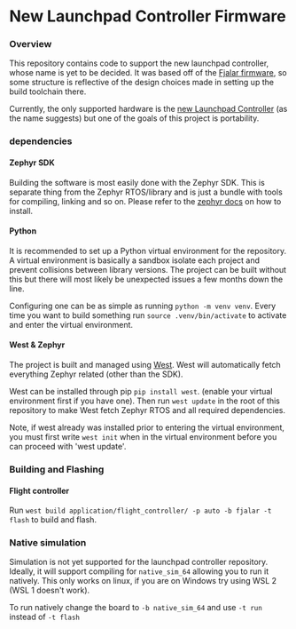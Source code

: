 # New Launchpad Controller Firmware

### Overview
This repository contains code to support the new launchpad controller, whose name is yet to be decided. It was based off of the [Fjalar firmware](https://github.com/aesirkth/fjalar_firmware), so some structure is reflective of the design choices made in setting up the build toolchain there.

Currently, the only supported hardware is the [new Launchpad Controller](https://github.com/aesirkth/launchpad-controller-v2) (as the name suggests) but one of the goals of this project is portability.

### dependencies
#### Zephyr SDK
Building the software is most easily done with the Zephyr SDK. This is separate thing from the Zephyr RTOS/library and is just a bundle with tools for compiling, linking and so on. Please refer to the [zephyr docs](https://docs.zephyrproject.org/latest/develop/toolchains/zephyr_sdk.html) on how to install.

#### Python
It is recommended to set up a Python virtual environment for the repository. A virtual environment is basically a sandbox isolate each project and prevent collisions between library versions. The project can be built without this but there will most likely be unexpected issues a few months down the line.

Configuring one can be as simple as running `python -m venv venv`. Every time you want to build something run `source .venv/bin/activate` to activate and enter the virtual environment.

#### West & Zephyr
The project is built and managed using [West](https://docs.zephyrproject.org/latest/develop/west/index.html). West will automatically fetch everything Zephyr related (other than the SDK).

West can be installed through pip `pip install west`. (enable your virtual environment first if you have one). Then run `west update` in the root of this repository to make West fetch Zephyr RTOS and all required dependencies.

Note, if west already was installed prior to entering the virtual environment, you must first write `west init` when in the virtual environment before you can proceed with 'west update'.  


### Building and Flashing
#### Flight controller
Run `west build application/flight_controller/ -p auto -b fjalar -t flash` to build and flash.

### Native simulation
Simulation is not yet supported for the launchpad controller repository. Ideally, it will support compiling for `native_sim_64` allowing you to run it natively. This only works on linux, if you are on Windows try using WSL 2 (WSL 1 doesn't work).

To run natively change the board to `-b native_sim_64` and use `-t run` instead of `-t flash`
